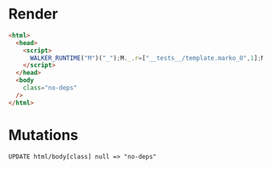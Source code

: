 # Render
```html
<html>
  <head>
    <script>
      WALKER_RUNTIME("M")("_");M._.r=["__tests__/template.marko_0",1];M._.w()
    </script>
  </head>
  <body
    class="no-deps"
  />
</html>
```

# Mutations
```
UPDATE html/body[class] null => "no-deps"
```